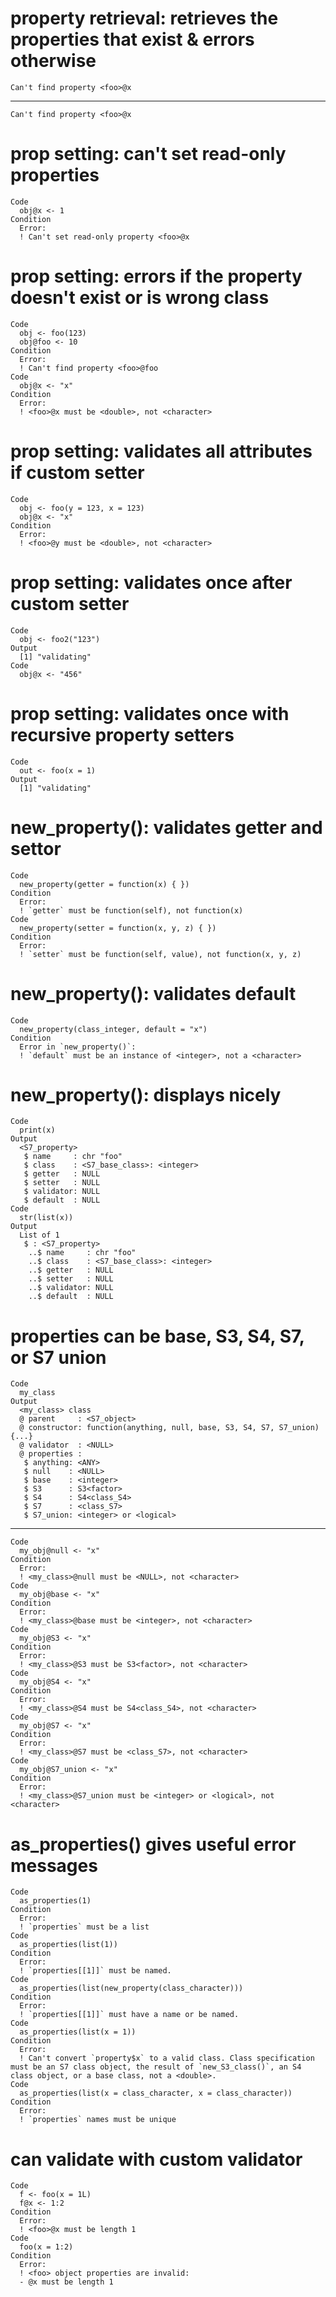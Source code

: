 # property retrieval: retrieves the properties that exist & errors otherwise

    Can't find property <foo>@x

---

    Can't find property <foo>@x

# prop setting: can't set read-only properties

    Code
      obj@x <- 1
    Condition
      Error:
      ! Can't set read-only property <foo>@x

# prop setting: errors if the property doesn't exist or is wrong class

    Code
      obj <- foo(123)
      obj@foo <- 10
    Condition
      Error:
      ! Can't find property <foo>@foo
    Code
      obj@x <- "x"
    Condition
      Error:
      ! <foo>@x must be <double>, not <character>

# prop setting: validates all attributes if custom setter

    Code
      obj <- foo(y = 123, x = 123)
      obj@x <- "x"
    Condition
      Error:
      ! <foo>@y must be <double>, not <character>

# prop setting: validates once after custom setter

    Code
      obj <- foo2("123")
    Output
      [1] "validating"
    Code
      obj@x <- "456"

# prop setting: validates once with recursive property setters

    Code
      out <- foo(x = 1)
    Output
      [1] "validating"

# new_property(): validates getter and settor

    Code
      new_property(getter = function(x) { })
    Condition
      Error:
      ! `getter` must be function(self), not function(x)
    Code
      new_property(setter = function(x, y, z) { })
    Condition
      Error:
      ! `setter` must be function(self, value), not function(x, y, z)

# new_property(): validates default

    Code
      new_property(class_integer, default = "x")
    Condition
      Error in `new_property()`:
      ! `default` must be an instance of <integer>, not a <character>

# new_property(): displays nicely

    Code
      print(x)
    Output
      <S7_property> 
       $ name     : chr "foo"
       $ class    : <S7_base_class>: <integer>
       $ getter   : NULL
       $ setter   : NULL
       $ validator: NULL
       $ default  : NULL
    Code
      str(list(x))
    Output
      List of 1
       $ : <S7_property> 
        ..$ name     : chr "foo"
        ..$ class    : <S7_base_class>: <integer>
        ..$ getter   : NULL
        ..$ setter   : NULL
        ..$ validator: NULL
        ..$ default  : NULL

# properties can be base, S3, S4, S7, or S7 union

    Code
      my_class
    Output
      <my_class> class
      @ parent     : <S7_object>
      @ constructor: function(anything, null, base, S3, S4, S7, S7_union) {...}
      @ validator  : <NULL>
      @ properties :
       $ anything: <ANY>                 
       $ null    : <NULL>                
       $ base    : <integer>             
       $ S3      : S3<factor>            
       $ S4      : S4<class_S4>          
       $ S7      : <class_S7>            
       $ S7_union: <integer> or <logical>

---

    Code
      my_obj@null <- "x"
    Condition
      Error:
      ! <my_class>@null must be <NULL>, not <character>
    Code
      my_obj@base <- "x"
    Condition
      Error:
      ! <my_class>@base must be <integer>, not <character>
    Code
      my_obj@S3 <- "x"
    Condition
      Error:
      ! <my_class>@S3 must be S3<factor>, not <character>
    Code
      my_obj@S4 <- "x"
    Condition
      Error:
      ! <my_class>@S4 must be S4<class_S4>, not <character>
    Code
      my_obj@S7 <- "x"
    Condition
      Error:
      ! <my_class>@S7 must be <class_S7>, not <character>
    Code
      my_obj@S7_union <- "x"
    Condition
      Error:
      ! <my_class>@S7_union must be <integer> or <logical>, not <character>

# as_properties() gives useful error messages

    Code
      as_properties(1)
    Condition
      Error:
      ! `properties` must be a list
    Code
      as_properties(list(1))
    Condition
      Error:
      ! `properties[[1]]` must be named.
    Code
      as_properties(list(new_property(class_character)))
    Condition
      Error:
      ! `properties[[1]]` must have a name or be named.
    Code
      as_properties(list(x = 1))
    Condition
      Error:
      ! Can't convert `property$x` to a valid class. Class specification must be an S7 class object, the result of `new_S3_class()`, an S4 class object, or a base class, not a <double>.
    Code
      as_properties(list(x = class_character, x = class_character))
    Condition
      Error:
      ! `properties` names must be unique

# can validate with custom validator

    Code
      f <- foo(x = 1L)
      f@x <- 1:2
    Condition
      Error:
      ! <foo>@x must be length 1
    Code
      foo(x = 1:2)
    Condition
      Error:
      ! <foo> object properties are invalid:
      - @x must be length 1

